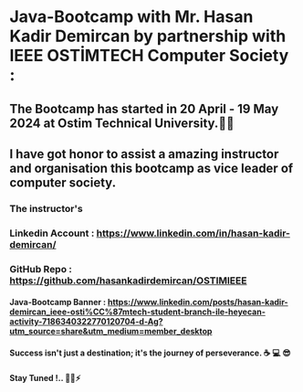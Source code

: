 # Java-Bootcamp with Mr. Hasan Kadir Demircan by partnership with IEEE OSTİMTECH Computer Society :

## The Bootcamp has started in 20 April - 19 May 2024 at Ostim Technical University.🤍💙 
## I have got honor to assist a amazing instructor and organisation this bootcamp as vice leader of computer society.
### The instructor's 
### Linkedin Account : https://www.linkedin.com/in/hasan-kadir-demircan/
### GitHub Repo : https://github.com/hasankadirdemircan/OSTIMIEEE
#### Java-Bootcamp Banner : https://www.linkedin.com/posts/hasan-kadir-demircan_ieee-osti%CC%87mtech-student-branch-ile-heyecan-activity-7186340322770120704-d-Ag?utm_source=share&utm_medium=member_desktop
#### Success isn't just a destination; it's the journey of perseverance. ☕ 💻 😎
#### Stay Tuned !.. 💫✨⚡


